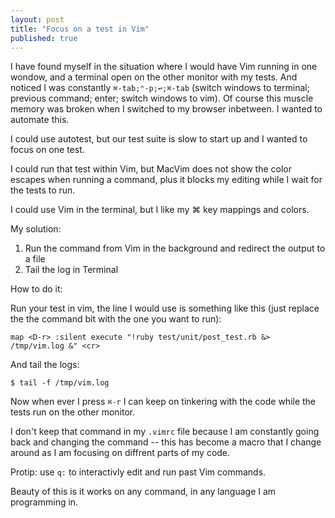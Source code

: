 ```yaml
---
layout: post
title: "Focus on a test in Vim"
published: true
---
```


I have found myself in the situation where I would have Vim running in one wondow, and a terminal open on the other monitor with my tests. And noticed I was constantly `⌘-tab;⌃-p;↩;⌘-tab` (switch windows to terminal; previous command; enter; switch windows to vim). Of course this muscle memory was broken when I switched to my browser inbetween. I wanted to automate this.

I could use autotest, but our test suite is slow to start up and I wanted to focus on one test.

I could run that test within Vim, but MacVim does not show the color escapes when running a command, plus it blocks my editing while I wait for the tests to run. 

I could use Vim in the terminal, but I like my ⌘ key mappings and colors.

My solution:

 1. Run the command from Vim in the background and redirect the output to a file
 2. Tail the log in Terminal

How to do it:

Run your test in vim, the line I would use is something like this (just replace the the command bit with the one you want to run):

    map <D-r> :silent execute "!ruby test/unit/post_test.rb &> /tmp/vim.log &" <cr>

And tail the logs:

    $ tail -f /tmp/vim.log

Now when ever I press `⌘-r` I can keep on tinkering with the code while the tests run on the other monitor.

I don't keep that command in my `.vimrc` file because I am constantly going back and changing the command -- this has become a macro that I change around as I am focusing on diffrent parts of my code.

Protip: use `q:` to interactivly edit and run past Vim commands.

Beauty of this is it works on any command, in any language I am programming in.
